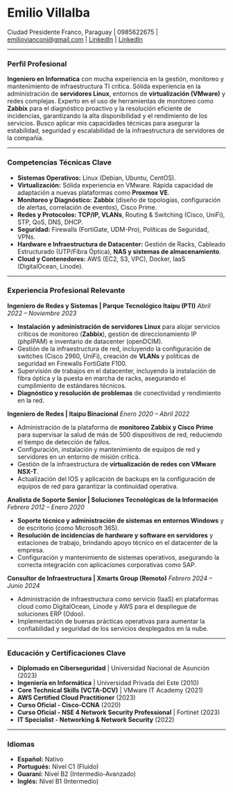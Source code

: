 # Emilio Villalba

Ciudad Presidente Franco, Paraguay | 0985622675 | emiliovianconi@gmail.com | [LinkedIn](https://linkedin.com/in/emiliovillalba) | [LinkedIn](https://www.credly.com/users/emilio-villalba/edit/badges#credly)

---

### Perfil Profesional

**Ingeniero en Informatica** con mucha experiencia en la gestión, monitoreo y mantenimiento de infraestructura TI crítica. Sólida experiencia en la administración de **servidores Linux**, entornos de **virtualización (VMware)** y redes complejas. Experto en el uso de herramientas de monitoreo como **Zabbix** para el diagnóstico proactivo y la resolución eficiente de incidencias, garantizando la alta disponibilidad y el rendimiento de los servicios. Busco aplicar mis capacidades técnicas para asegurar la estabilidad, seguridad y escalabilidad de la infraestructura de servidores de la compañía.

---

### Competencias Técnicas Clave

*   **Sistemas Operativos:** Linux (Debian, Ubuntu, CentOS).
*   **Virtualización:** Sólida experiencia en VMware. Rápida capacidad de adaptación a nuevas plataformas como **Proxmox VE**.
*   **Monitoreo y Diagnóstico:** **Zabbix** (diseño de topologías, configuración de alertas, correlación de eventos), Cisco Prime.
*   **Redes y Protocolos:** **TCP/IP, VLANs**, Routing & Switching (Cisco, UniFi), STP, QoS, DNS, DHCP.
*   **Seguridad:** Firewalls (FortiGate, UDM-Pro), Políticas de Seguridad, VPNs.
*   **Hardware e Infraestructura de Datacenter:** Gestión de Racks, Cableado Estructurado (UTP/Fibra Óptica), **NAS y sistemas de almacenamiento**.
*   **Cloud y Contenedores:** AWS (EC2, S3, VPC), Docker, IaaS (DigitalOcean, Linode).

---

### Experiencia Profesional Relevante

**Ingeniero de Redes y Sistemas | Parque Tecnológico Itaipu (PTI)**
*Abril 2022 – Noviembre 2023*

*   **Instalación y administración de servidores Linux** para alojar servicios críticos de monitoreo (**Zabbix**), gestión de direccionamiento IP (phpIPAM) e inventario de datacenter (openDCIM).
*   Gestión de la infraestructura de red, incluyendo la configuración de switches (Cisco 2960, UniFi), creación de **VLANs** y políticas de seguridad en Firewalls FortiGate F100.
*   Supervisión de trabajos en el datacenter, incluyendo la instalación de fibra óptica y la puesta en marcha de racks, asegurando el cumplimiento de estándares técnicos.
*   **Diagnóstico y resolución de problemas** de conectividad y rendimiento en la red.

**Ingeniero de Redes | Itaipu Binacional**
*Enero 2020 – Abril 2022*

*   Administración de la plataforma de **monitoreo Zabbix y Cisco Prime** para supervisar la salud de más de 500 dispositivos de red, reduciendo el tiempo de detección de fallos.
*   Configuración, instalación y mantenimiento de equipos de red y servidores en un entorno de misión crítica.
*   Gestión de la infraestructura de **virtualización de redes con VMware NSX-T**.
*   Actualización del IOS y aplicación de backups en la configuración de equipos de red para garantizar la continuidad operativa.

**Analista de Soporte Senior | Soluciones Tecnológicas de la Información**
*Febrero 2012 – Enero 2020*

*   **Soporte técnico y administración de sistemas en entornos Windows** y de escritorio (como Microsoft 365).
*   **Resolución de incidencias de hardware y software en servidores** y estaciones de trabajo, brindando apoyo técnico en el datacenter de la empresa.
*   Configuración y mantenimiento de sistemas operativos, asegurando la correcta integración con aplicaciones corporativas como SAP.

**Consultor de Infraestructura | Xmarts Group (Remoto)**
*Febrero 2024 – Junio 2024*

*   Administración de infraestructura como servicio (IaaS) en plataformas cloud como DigitalOcean, Linode y AWS para el despliegue de soluciones ERP (Odoo).
*   Implementación de buenas prácticas operativas para aumentar la confiabilidad y seguridad de los servicios desplegados en la nube.

---

### Educación y Certificaciones Clave

*   **Diplomado en Ciberseguridad** | Universidad Nacional de Asunción (2023)
*   **Ingeniería en Informática** | Universidad Privada del Este (2010)
*   **Core Technical Skills (VCTA-DCV)** | VMware IT Academy (2021)
*   **AWS Certified Cloud Practitioner** (2023)
*   **Curso Oficial - Cisco-CCNA** (2020)
*   **Curso Oficial - NSE 4 Network Security Professional** | Fortinet (2023)
*   **IT Specialist - Networking & Network Security** (2022)

---

### Idiomas

*   **Español:** Nativo
*   **Portugués:** Nivel C1 (Fluido)
*   **Guaraní:** Nivel B2 (Intermedio-Avanzado)
*   **Inglés:** Nivel B1 (Intermedio)
